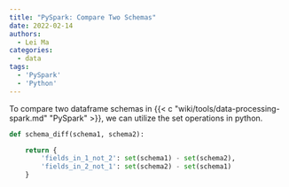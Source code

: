 ```yaml
---
title: "PySpark: Compare Two Schemas"
date: 2022-02-14
authors:
  - Lei Ma
categories:
  - data
tags:
  - 'PySpark'
  - 'Python'
---
```


To compare two dataframe schemas in {{< c "wiki/tools/data-processing-spark.md" "PySpark" >}}, we can utilize the set operations in python.

```python
def schema_diff(schema1, schema2):

    return {
        'fields_in_1_not_2': set(schema1) - set(schema2),
        'fields_in_2_not_1': set(schema2) - set(schema1)
    }
```